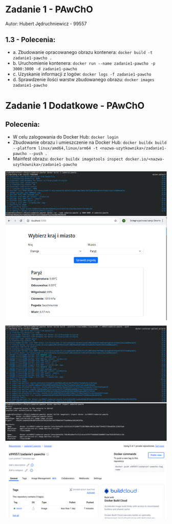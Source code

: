 # Zadanie 1 - PAwChO

Autor: Hubert Jędruchniewicz - 99557

## 1.3 - Polecenia:

- a. Zbudowanie opracowanego obrazu kontenera: `docker build -t zadanie1-pawcho .`
- b. Uruchomienie kontenera: `docker run --name zadanie1-pawcho -p 3000:3000 -d zadanie1-pawcho`
- c. Uzyskanie informacji z logów: `docker logs -f zadanie1-pawcho`
- d. Sprawdzenie ilości warstw zbudowanego obrazu: `docker images zadanie1-pawcho`

# Zadanie 1 Dodatkowe - PAwChO

## Polecenia:

- W celu zalogowania do Docker Hub: `docker login`
- Zbudowanie obrazu i umieszczenie na Docker Hub: `docker buildx build --platform linux/amd64,linux/arm64 -t <nazwa-uzytkownika>/zadanie1-pawcho --push .`
- Mainfest obrazu: `docker buildx imagetools inspect docker.io/<nazwa-uzytkownika>/zadanie1-pawcho`

![screenshot](ss/podstawowe-budowanie.png)
![screenshot](zadanie1-pawcho/ss/aplikacja.png)

![screenshot](ss/dodatkowe-budowanie.png)
![screenshot](ss/dodatkowe-manifest.png)
![screenshot](ss/dockerhub.png)
